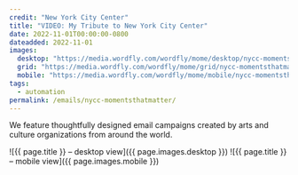 ```yaml
---
credit: "New York City Center"
title: "VIDEO: My Tribute to New York City Center"
date: 2022-11-01T00:00:00-0800
dateadded: 2022-11-01
images:
  desktop: "https://media.wordfly.com/wordfly/mome/desktop/nycc-momentsthatmatter.jpg"
  grid: "https://media.wordfly.com/wordfly/mome/grid/nycc-momentsthatmatter.jpg"
  mobile: "https://media.wordfly.com/wordfly/mome/mobile/nycc-momentsthatmatter.jpg"
tags:
  - automation
permalink: /emails/nycc-momentsthatmatter/
---
```

We feature thoughtfully designed email campaigns created by arts and culture organizations from around the world.

![{{ page.title }} – desktop view]({{ page.images.desktop }})
![{{ page.title }} – mobile view]({{ page.images.mobile }})
